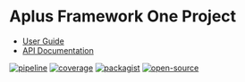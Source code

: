 # Aplus Framework One Project

- [User Guide](https://docs.aplus-framework.com/guides/projects/one/index.html)
- [API Documentation](https://docs.aplus-framework.com/packages/one.html)

[![pipeline](https://gitlab.com/aplus-framework/projects/one/badges/master/pipeline.svg)](https://gitlab.com/aplus-framework/projects/one/-/pipelines?scope=branches)
[![coverage](https://gitlab.com/aplus-framework/projects/one/badges/master/coverage.svg?job=test:php)](https://aplus-framework.gitlab.io/projects/one/coverage/)
[![packagist](https://img.shields.io/packagist/v/aplus/one)](https://packagist.org/packages/aplus/one)
[![open-source](https://img.shields.io/badge/open--source-donate-orange)](https://www.paypal.com/donate/?hosted_button_id=NGBNW5PY4VSJ4)
